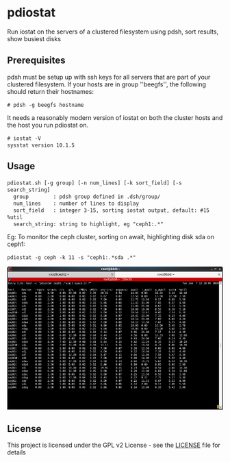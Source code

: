 # pdiostat
Run iostat on the servers of a clustered filesystem using pdsh, sort results, show busiest disks

## Prerequisites
pdsh must be setup up with ssh keys for all servers that are
part of your clustered filesystem. If your hosts are in
group ''beegfs'', the following should return their hostnames:

```
# pdsh -g beegfs hostname
```

It needs a reasonably modern version of iostat on both the cluster
hosts and the host you run pdiostat on.
```
# iostat -V
sysstat version 10.1.5
```


## Usage
```
pdiostat.sh [-g group] [-n num_lines] [-k sort_field] [-s search_string]
  group        : pdsh group defined in .dsh/group/
  num_lines    : number of lines to display
  sort_field   : integer 3-15, sorting iostat output, default: #15 %util 
  search_string: string to highlight, eg "ceph1:.*"
```
Eg: To monitor the ceph cluster, sorting on await, highlighting disk sda on ceph1:
```
pdiostat -g ceph -k 11 -s "ceph1:.*sda .*"
```

![Screenshot](doc/images/pdiostat.png)

## License

This project is licensed under the GPL v2 License - see the [LICENSE](LICENSE) file for details
